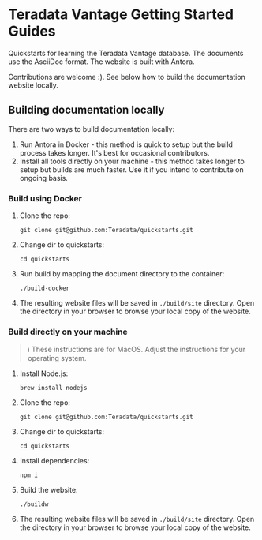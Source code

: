 # Teradata Vantage Getting Started Guides

Quickstarts for learning the Teradata Vantage database. The documents use the AsciiDoc format. The website is built with Antora. 

Contributions are welcome :). See below how to build the documentation website locally.
## Building documentation locally

There are two ways to build documentation locally:
1. Run Antora in Docker - this method is quick to setup but the build process takes longer. It's best for occasional contributors.
2. Install all tools directly on your machine - this method takes longer to setup but builds are much faster. Use it if you intend to contribute on ongoing basis.

### Build using Docker

1. Clone the repo:
    ```
    git clone git@github.com:Teradata/quickstarts.git
    ```
1.  Change dir to quickstarts:
    ```
    cd quickstarts
    ```
1. Run build by mapping the document directory to the container:
    ```
    ./build-docker
    ```
1. The resulting website files will be saved in `./build/site` directory. Open the directory in your browser to browse your local copy of the website.

### Build directly on your machine

> :information_source: These instructions are for MacOS. Adjust the instructions for your operating system. 

1. Install Node.js:
    ```
    brew install nodejs
    ```
1. Clone the repo:
    ```
    git clone git@github.com:Teradata/quickstarts.git
    ```
1. Change dir to quickstarts:
    ```
    cd quickstarts
    ```
1. Install dependencies:
    ```
    npm i
    ```
1. Build the website:
    ```
    ./buildw
    ```
1. The resulting website files will be saved in `./build/site` directory. Open the directory in your browser to browse your local copy of the website.
